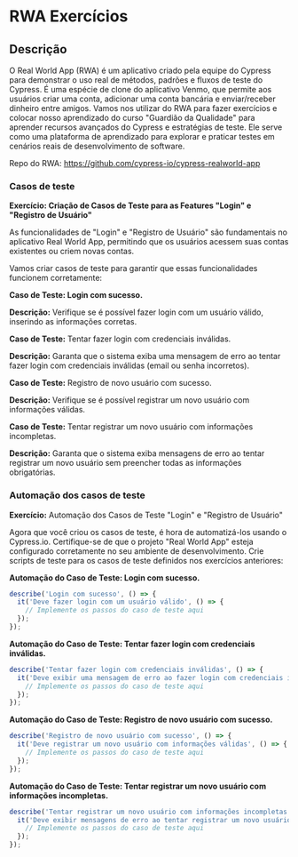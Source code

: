 # RWA Exercícios

## Descrição

O Real World App (RWA) é um aplicativo criado pela equipe do Cypress para demonstrar o uso real de métodos, padrões e fluxos de teste do Cypress. É uma espécie de clone do aplicativo Venmo, que permite aos usuários criar uma conta, adicionar uma conta bancária e enviar/receber dinheiro entre amigos. Vamos nos utilizar do RWA para fazer exercícios e colocar nosso aprendizado do curso "Guardião da Qualidade" para aprender recursos avançados do Cypress e estratégias de teste. Ele serve como uma plataforma de aprendizado para explorar e praticar testes em cenários reais de desenvolvimento de software. 

Repo do RWA: https://github.com/cypress-io/cypress-realworld-app


### Casos de teste

**Exercício: Criação de Casos de Teste para as Features "Login" e "Registro de Usuário"**

As funcionalidades de "Login" e "Registro de Usuário" são fundamentais no aplicativo Real World App, permitindo que os usuários acessem suas contas existentes ou criem novas contas.

Vamos criar casos de teste para garantir que essas funcionalidades funcionem corretamente:

**Caso de Teste: Login com sucesso.**

**Descrição:** Verifique se é possível fazer login com um usuário válido, inserindo as informações corretas.

**Caso de Teste:** Tentar fazer login com credenciais inválidas.

**Descrição:** Garanta que o sistema exiba uma mensagem de erro ao tentar fazer login com credenciais inválidas (email ou senha incorretos).

**Caso de Teste:** Registro de novo usuário com sucesso.

**Descrição:** Verifique se é possível registrar um novo usuário com informações válidas.

**Caso de Teste:** Tentar registrar um novo usuário com informações incompletas.

**Descrição:** Garanta que o sistema exiba mensagens de erro ao tentar registrar um novo usuário sem preencher todas as informações obrigatórias.

### Automação dos casos de teste

**Exercício:** Automação dos Casos de Teste "Login" e "Registro de Usuário"

Agora que você criou os casos de teste, é hora de automatizá-los usando o Cypress.io. 
Certifique-se de que o projeto "Real World App" esteja configurado corretamente no seu ambiente de desenvolvimento.
Crie scripts de teste para os casos de teste definidos nos exercícios anteriores:

**Automação do Caso de Teste: Login com sucesso.**

```javascript
describe('Login com sucesso', () => {
  it('Deve fazer login com um usuário válido', () => {
    // Implemente os passos do caso de teste aqui
  });
});
```

**Automação do Caso de Teste: Tentar fazer login com credenciais inválidas.**

```javascript
describe('Tentar fazer login com credenciais inválidas', () => {
  it('Deve exibir uma mensagem de erro ao fazer login com credenciais inválidas', () => {
    // Implemente os passos do caso de teste aqui
  });
});
```

**Automação do Caso de Teste: Registro de novo usuário com sucesso.**

```javascript
describe('Registro de novo usuário com sucesso', () => {
  it('Deve registrar um novo usuário com informações válidas', () => {
    // Implemente os passos do caso de teste aqui
  });
});
```

**Automação do Caso de Teste: Tentar registrar um novo usuário com informações incompletas.**

```javascript
describe('Tentar registrar um novo usuário com informações incompletas', () => {
  it('Deve exibir mensagens de erro ao tentar registrar um novo usuário sem preencher todas as informações obrigatórias', () => {
    // Implemente os passos do caso de teste aqui
  });
});
```
